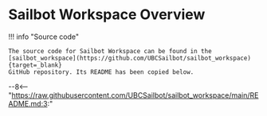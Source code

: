 # Sailbot Workspace Overview

!!! info "Source code"

    The source code for Sailbot Workspace can be found in the [sailbot_workspace](https://github.com/UBCSailbot/sailbot_workspace){target=_blank}
    GitHub repository. Its README has been copied below.

--8<-- "https://raw.githubusercontent.com/UBCSailbot/sailbot_workspace/main/README.md:3:"
